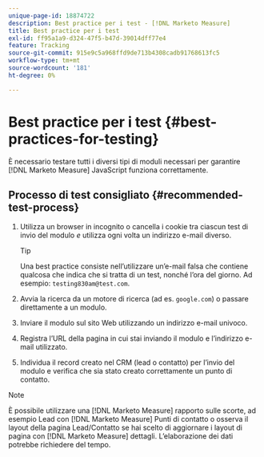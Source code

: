 ```yaml
---
unique-page-id: 18874722
description: Best practice per i test - [!DNL Marketo Measure]
title: Best practice per i test
exl-id: ff95a1a9-d324-47f5-b47d-39014dff77e4
feature: Tracking
source-git-commit: 915e9c5a968ffd9de713b4308cadb91768613fc5
workflow-type: tm+mt
source-wordcount: '181'
ht-degree: 0%

---
```


# Best practice per i test {#best-practices-for-testing}

È necessario testare tutti i diversi tipi di moduli necessari per garantire [!DNL Marketo Measure] JavaScript funziona correttamente.

## Processo di test consigliato {#recommended-test-process}

1. Utilizza un browser in incognito o cancella i cookie tra ciascun test di invio del modulo _e_ utilizza ogni volta un indirizzo e-mail diverso.

   >[!TIP]
   >
   >Una best practice consiste nell’utilizzare un’e-mail falsa che contiene qualcosa che indica che si tratta di un test, nonché l’ora del giorno. Ad esempio: `testing830am@test.com`.

1. Avvia la ricerca da un motore di ricerca (ad es. `google.com`) o passare direttamente a un modulo.

1. Inviare il modulo sul sito Web utilizzando un indirizzo e-mail univoco.

1. Registra l’URL della pagina in cui stai inviando il modulo e l’indirizzo e-mail utilizzato.

1. Individua il record creato nel CRM (lead o contatto) per l’invio del modulo e verifica che sia stato creato correttamente un punto di contatto.

>[!NOTE]
>
>È possibile utilizzare una [!DNL Marketo Measure] rapporto sulle scorte, ad esempio Lead con [!DNL Marketo Measure] Punti di contatto o osserva il layout della pagina Lead/Contatto se hai scelto di aggiornare i layout di pagina con [!DNL Marketo Measure] dettagli. L’elaborazione dei dati potrebbe richiedere del tempo.
